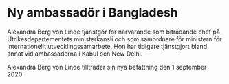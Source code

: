 # Ny ambassadör i Bangladesh

Alexandra Berg von Linde tjänstgör för närvarande som biträdande chef på Utrikesdepartementets ministerkansli och som samordnare för ministern för internationellt utvecklingssamarbete. Hon har tidigare tjänstgjort bland annat vid ambassaderna i Kabul och New Delhi.

Alexandra Berg von Linde tillträder sin nya befattning den 1 september 2020.
